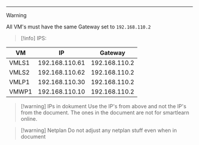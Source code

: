 ***
>[!warning]
>All VM's must have the same Gateway set to `192.168.110.2`

>[!info] IPS:

| VM    | IP             | Gateway       |
| ----- | -------------- | ------------- |
| VMLS1 | 192.168.110.61 | 192.168.110.2 |
| VMLS2 | 192.168.110.62 | 192.168.110.2 |
| VMLP1 | 192.168.110.30 | 192.168.110.2 |
| VMWP1 | 192.168.110.10 | 192.168.110.2 |
 

>[!warning] IPs in dokument
>Use the IP's from above and not the IP's from the document.
>The ones in the document are not for smartlearn online.
>

>[!warning] Netplan
>Do not adjust any netplan stuff even when in document

